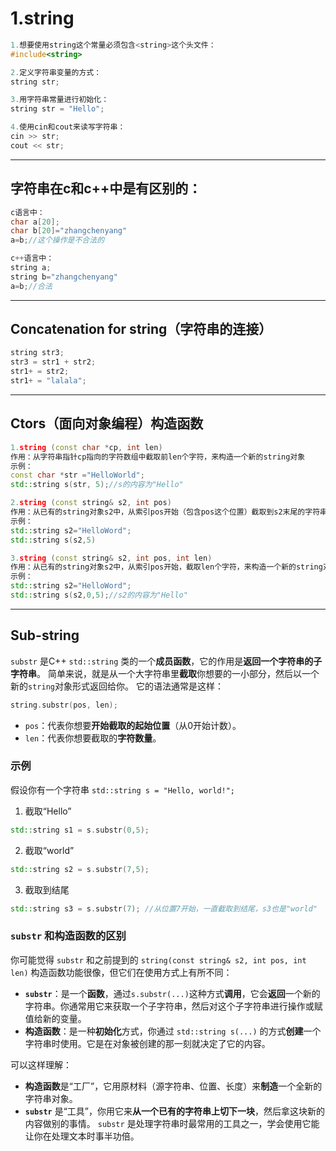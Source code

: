 # 1.string
```c++
1.想要使用string这个常量必须包含<string>这个头文件：
#include<string>

2.定义字符串变量的方式：
string str;

3.用字符串常量进行初始化：
string str = "Hello";

4.使用cin和cout来读写字符串：
cin >> str;
cout << str;
```

---

## 字符串在c和c++中是有区别的：
```c
c语言中：
char a[20];
char b[20]="zhangchenyang"
a=b;//这个操作是不合法的
```
```c++
c++语言中：
string a;
string b="zhangchenyang"
a=b;//合法
```

---
## Concatenation for string（字符串的连接）
```c++
string str3;
str3 = str1 + str2;
str1+ = str2;
str1+ = "lalala";
```

---

## Ctors（面向对象编程）构造函数

```c++
1.string (const char *cp, int len)
作用：从字符串指针cp指向的字符数组中截取前len个字符，来构造一个新的string对象
示例：
const char *str ="HelloWorld";
std::string s(str, 5);//s的内容为"Hello"
```

```c++
2.string (const string& s2, int pos)
作用：从已有的string对象s2中，从索引pos开始（包含pos这个位置）截取到s2末尾的字符串，来构造一个新的string对象，若pos超过s2的长度。则构造的是空的字符串
示例：
std::string s2="HelloWord";
std::string s(s2,5)
```

```c++
3.string (const string& s2, int pos, int len)
作用：从已有的string对象s2中，从索引pos开始，截取len个字符，来构造一个新的string对象，如果pos超出了s2的长度，则构造出来的是空的，如果pos未超出但是pos+len超出了，则构造到s2的结尾为止
示例：
std::string s2="HelloWord";
std::string s(s2,0,5);//s2的内容为"Hello"
```
---

## Sub-string

`substr` 是C++ `std::string` 类的一个**成员函数**，它的作用是**返回一个字符串的子字符串**。
简单来说，就是从一个大字符串里**截取**你想要的一小部分，然后以一个新的`string`对象形式返回给你。
它的语法通常是这样：
```c++
string.substr(pos, len);
```
- `pos`：代表你想要**开始截取的起始位置**（从0开始计数）。
- `len`：代表你想要截取的**字符数量**。

### 示例

假设你有一个字符串 `std::string s = "Hello, world!";`

1. 截取“Hello”
```c++
std::string s1 = s.substr(0,5);
```

2. 截取“world”
```c++
std::string s2 = s.substr(7,5);
```

3. 截取到结尾
```c++
std::string s3 = s.substr(7); //从位置7开始，一直截取到结尾，s3也是"world"
```

### `substr` 和构造函数的区别

你可能觉得 `substr` 和之前提到的 `string(const string& s2, int pos, int len)` 构造函数功能很像，但它们在使用方式上有所不同：

- **`substr`**：是一个**函数**，通过`s.substr(...)`这种方式**调用**，它会**返回**一个新的字符串。你通常用它来获取一个子字符串，然后对这个子字符串进行操作或赋值给新的变量。
- **构造函数**：是一种**初始化**方式，你通过 `std::string s(...)` 的方式**创建**一个字符串时使用。它是在对象被创建的那一刻就决定了它的内容。

可以这样理解：
- **构造函数**是“工厂”，它用原材料（源字符串、位置、长度）来**制造**一个全新的字符串对象。
- **`substr`** 是“工具”，你用它来**从一个已有的字符串上切下一块**，然后拿这块新的内容做别的事情。
`substr` 是处理字符串时最常用的工具之一，学会使用它能让你在处理文本时事半功倍。